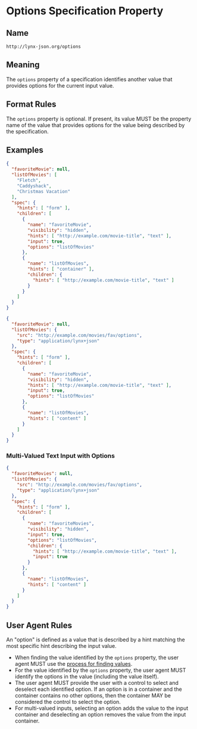 # Options Specification Property

## Name

`http://lynx-json.org/options`

## Meaning

The `options` property of a specification identifies another value that provides options for the current input value.

## Format Rules

The `options` property is optional. If present, its value MUST be the property name of the value that provides options for the value being described by the specification.

## Examples

```json
{
  "favoriteMovie": null,
  "listOfMovies": [
    "Fletch",
    "Caddyshack",
    "Christmas Vacation"
  ],
  "spec": {
    "hints": [ "form" ],
    "children": [
      {
        "name": "favoriteMovie",
        "visibility": "hidden",
        "hints": [ "http://example.com/movie-title", "text" ],
        "input": true,
        "options": "listOfMovies"
      },
      {
        "name": "listOfMovies",
        "hints": [ "container" ],
        "children": {
          "hints": [ "http://example.com/movie-title", "text" ]
        }
      }
    ]
  }
}
```

```json
{
  "favoriteMovie": null,
  "listOfMovies": {
    "src": "http://example.com/movies/fav/options",
    "type": "application/lynx+json"
  },
  "spec": {
    "hints": [ "form" ],
    "children": [
      {
        "name": "favoriteMovie",
        "visibility": "hidden",
        "hints": [ "http://example.com/movie-title", "text" ],
        "input": true,
        "options": "listOfMovies"
      },
      {
        "name": "listOfMovies",
        "hints": [ "content" ]
      }
    ]
  }
}
```

### Multi-Valued Text Input with Options

```json
{
  "favoriteMovies": null,
  "listOfMovies": {
    "src": "http://example.com/movies/fav/options",
    "type": "application/lynx+json"
  },
  "spec": {
    "hints": [ "form" ],
    "children": [
      {
        "name": "favoriteMovies",
        "visibility": "hidden",
        "input": true,
        "options": "listOfMovies",
        "children": {
          "hints": [ "http://example.com/movie-title", "text" ],
          "input": true
        }
      },
      {
        "name": "listOfMovies",
        "hints": [ "content" ]
      }
    ]
  }
}
```

## User Agent Rules

An "option" is defined as a value that is described by a hint matching the most specific hint describing the input value.

- When finding the value identified by the `options` property, the user agent MUST use the [process for finding values](#process-for-finding-values).
- For the value identified by the `options` property, the user agent MUST identify the options in the value (including the value itself).
- The user agent MUST provide the user with a control to select and deselect each identified option. If an option is in a container and the container contains no other options, then the container MAY be considered the control to select the option.
- For multi-valued inputs, selecting an option adds the value to the input container and deselecting an option removes the value from the input container.
